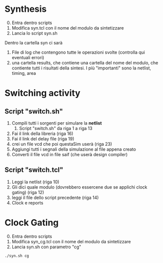 # Synthesis

0. Entra dentro scripts
1. Modifica syn.tcl con il nome del modulo da sintetizzare
2. Lancia lo script syn.sh

Dentro la cartella syn ci sarà
1. File di log che contengono tutte le operazioni svolte (controlla qui eventuali errori)
2. una cartella results, che contiene una cartella del nome del modulo, che contiente tutti i risultati della sintesi. I più "importanti" sono la netlist, timing, area


# Switching activity

## Script "switch.sh"

1. Compili tutti i sorgenti per simulare la **netlist**
   1. Script "switch.sh" da riga 1 a riga 13
2. Fai il link della libreria (riga 16)
3. Fai il link del delay file (riga 19)
4. crei un file vcd che poi questaSim userà (riga 23)
5. Aggiungi tutti i segnali della simulazione al file appena creato
6. Converti il file vcd in file saif (che userà design compiler)

## Script "switch.tcl"

1. Leggi la netlist (riga 10)
2. Gli dici quale modulo (dovrebbero essercene due se applichi clock gating) (riga 12)
3. leggi il file dello script precedente (riga 14)
4. Clock e reports


# Clock Gating

0. Entra dentro scripts
1. Modifica syn_cg.tcl con il nome del modulo da sintetizzare
1. Lancia syn.sh con parametro "cg"
```bash
./syn.sh cg   
```


